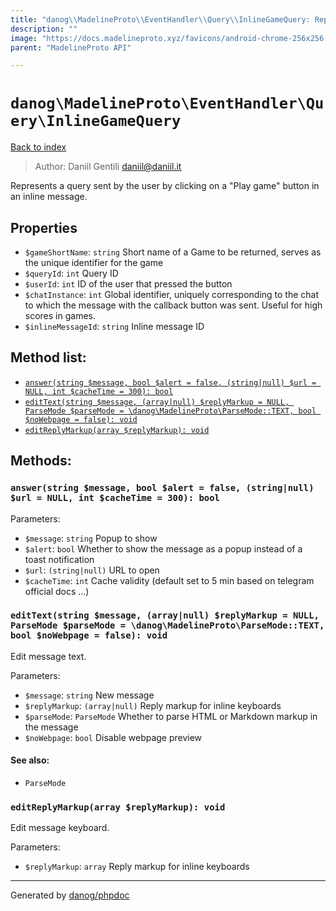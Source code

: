```yaml
---
title: "danog\\MadelineProto\\EventHandler\\Query\\InlineGameQuery: Represents a query sent by the user by clicking on a \"Play game\" button in an inline message."
description: ""
image: "https://docs.madelineproto.xyz/favicons/android-chrome-256x256.png"
parent: "MadelineProto API"

---
```

# `danog\MadelineProto\EventHandler\Query\InlineGameQuery`
[Back to index](../../../../index.html)

> Author: Daniil Gentili <daniil@daniil.it>  
  

Represents a query sent by the user by clicking on a "Play game" button in an inline message.  



## Properties
* `$gameShortName`: `string` Short name of a Game to be returned, serves as the unique identifier for the game
* `$queryId`: `int` Query ID
* `$userId`: `int` ID of the user that pressed the button
* `$chatInstance`: `int` Global identifier, uniquely corresponding to the chat to which the message with the callback button was sent. Useful for high scores in games.
* `$inlineMessageId`: `string` Inline message ID

## Method list:
* [`answer(string $message, bool $alert = false, (string|null) $url = NULL, int $cacheTime = 300): bool`](#answer)
* [`editText(string $message, (array|null) $replyMarkup = NULL, ParseMode $parseMode = \danog\MadelineProto\ParseMode::TEXT, bool $noWebpage = false): void`](#editText)
* [`editReplyMarkup(array $replyMarkup): void`](#editReplyMarkup)

## Methods:
### <a name="answer"></a> `answer(string $message, bool $alert = false, (string|null) $url = NULL, int $cacheTime = 300): bool`




Parameters:

* `$message`: `string` Popup to show  
* `$alert`: `bool` Whether to show the message as a popup instead of a toast notification  
* `$url`: `(string|null)` URL to open  
* `$cacheTime`: `int` Cache validity (default set to 5 min based on telegram official docs ...)  



### <a name="editText"></a> `editText(string $message, (array|null) $replyMarkup = NULL, ParseMode $parseMode = \danog\MadelineProto\ParseMode::TEXT, bool $noWebpage = false): void`

Edit message text.


Parameters:

* `$message`: `string` New message  
* `$replyMarkup`: `(array|null)` Reply markup for inline keyboards  
* `$parseMode`: `ParseMode` Whether to parse HTML or Markdown markup in the message  
* `$noWebpage`: `bool` Disable webpage preview  


#### See also: 
* `ParseMode`




### <a name="editReplyMarkup"></a> `editReplyMarkup(array $replyMarkup): void`

Edit message keyboard.


Parameters:

* `$replyMarkup`: `array` Reply markup for inline keyboards  



---
Generated by [danog/phpdoc](https://phpdoc.daniil.it)
